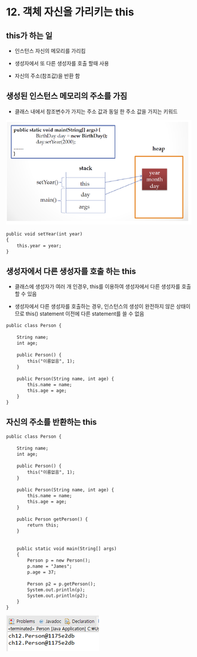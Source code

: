 # 12. 객체 자신을 가리키는 this

## this가 하는 일

- 인스턴스 자신의 메모리를 가리킴

- 생성자에서 또 다른 생성자를 호출 할때 사용

- 자신의 주소(참조값)을 반환 함



## 생성된 인스턴스 메모리의 주소를 가짐

- 클래스 내에서 참조변수가 가지는 주소 값과 동일 한 주소 값을 가지는 키워드

![this1](./img/this1.png)

``` 
public void setYear(int year)
{
    this.year = year;
}
```

## 생성자에서 다른 생성자를 호출 하는 this

- 클래스에 생성자가 여러 개 인경우, this를 이용하여 생성자에서 다른 생성자를 호출할 수 있음

- 생성자에서 다른 생성자를 호출하는 경우, 인스턴스의 생성이 완전하지 않은 상태이므로 this() statement 이전에 다른 statement를 쓸 수 없음

```
public class Person {

	String name;
	int age;
	
	public Person() {
		this("이름없음", 1);
	}
	
	public Person(String name, int age) {
		this.name = name;
		this.age = age;
	}
}
```

## 자신의 주소를 반환하는 this

```
public class Person {

	String name;
	int age;
	
	public Person() {
		this("이름없음", 1);
	}
	
	public Person(String name, int age) {
		this.name = name;
		this.age = age;
	}
	
	public Person getPerson() {
		return this;
	}
	
	
	public static void main(String[] args)
	{
		Person p = new Person();
		p.name = "James";
		p.age = 37;
		
		Person p2 = p.getPerson();
		System.out.println(p);
		System.out.println(p2);
	}
}
```
![this2](./img/this2.PNG)
